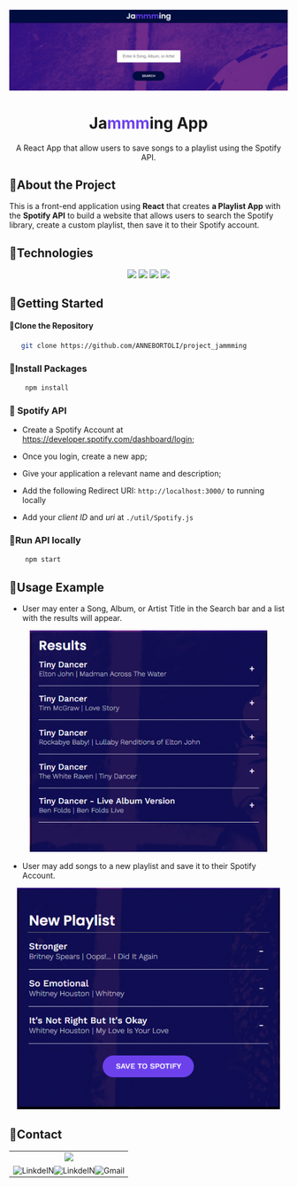 <!-- PROJECT LOGO -->

![](/public/screenshots/jammmingFolder.png)
<br />

<p align="center">
  <h1 align="center">Ja<span style="color: #6c41ec;">mmm</span>ing App</h1>

  <p align="center">
    A React App that allow users to save songs to a playlist using the Spotify API. 
    <br />
  </p>
</p>

## :memo:About the Project

This is a front-end application using **React** that creates **a Playlist App** with the **Spotify API** to build a website that allows users to search the Spotify library, create a custom playlist, then save it to their Spotify account.

## :wrench:Technologies

<div align="center">
  <img src="https://img.shields.io/badge/-ReactJs-61DAFB?logo=react&logoColor=white&style=for-the-badge">
  <img src="https://img.shields.io/badge/HTML5-E34F26?style=for-the-badge&logo=html5&logoColor=white">
  <img src="https://img.shields.io/badge/CSS3-1572B6?style=for-the-badge&logo=css3&logoColor=white">
  <img src="https://img.shields.io/badge/JavaScript-F7DF1E?style=for-the-badge&logo=javascript&logoColor=black">
</div>

## :wrench:Getting Started

#### :pushpin:Clone the Repository

```sh
   git clone https://github.com/ANNEBORTOLI/project_jammming
```

### :pushpin:Install Packages

```sh
    npm install
```

### :pushpin: Spotify API

- Create a Spotify Account at https://developer.spotify.com/dashboard/login;

- Once you login, create a new app;

- Give your application a relevant name and description;

- Add the following Redirect URI: `http://localhost:3000/` to running locally

- Add your _client ID_ and _uri_ at `./util/Spotify.js`

### :pushpin:Run API locally

```sh
    npm start
```

<!-- USAGE EXAMPLES -->

## :art:Usage Example

- User may enter a Song, Album, or Artist Title in the Search bar and a list with the results will appear.

<div align="center"><img src="/public/screenshots/searchResults.png" height="400px"></div>

- User may add songs to a new playlist and save it to their Spotify Account.

<div align="center"><img src="/public/screenshots/playlist.png" height="400px"></div>

## :princess:Contact

<table>
    <tr align="center">
        <td>
            <a href="https://github.com/ANNEBORTOLI" target="_blank">
              <img src="https://avatars.githubusercontent.com/u/62453211?v=4" height="150px">
            </a>
        </td>
    </tr>
    <tr align="center">
        <td>
        <a target="_blank" href="https://github.com/ANNEBORTOLI">
        <img align="left" alt="LinkdeIN" src="https://img.shields.io/badge/GitHub-100000?style=for-the-badge&logo=github&logoColor=white" />
        </a>
        <a target="_blank" href="https://www.linkedin.com/in/anne-bortoli">
        <img align="left" alt="LinkdeIN" src="https://img.shields.io/badge/-LinkedIn-%230077B5?style=for-the-badge&logo=linkedin&logoColor=white" />
        </a>
        <a target="_blank" href="mailto:annebortoli@gmail.com">
        <img align="left" alt="Gmail" src="https://img.shields.io/badge/Gmail-D14836?style=for-the-badge&logo=gmail&logoColor=white" />
        </a>
        </td>
    </tr>
</table>
